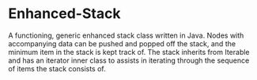 Enhanced-Stack
==============

A functioning, generic enhanced stack class written in Java. Nodes with accompanying data can be pushed and popped off the stack, and the minimum item in the stack is kept track of. The stack inherits from Iterable and has an iterator inner class to assists in iterating through the sequence of items the stack consists of.
